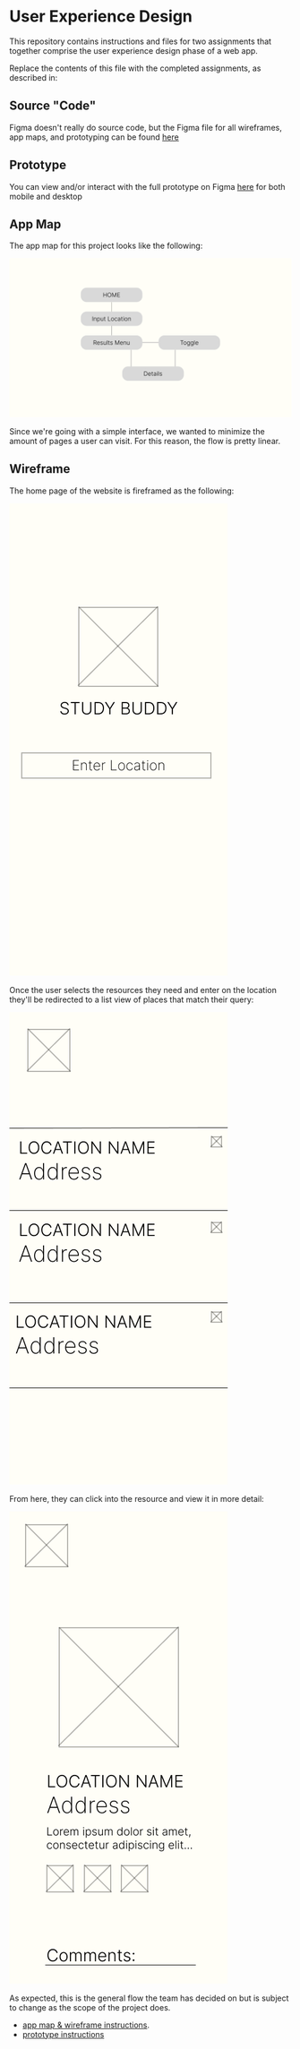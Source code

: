 <!-- markdownlint-disable -->
<!-- textlint-disable -->

# User Experience Design

This repository contains instructions and files for two assignments that together comprise the user experience design phase of a web app.

Replace the contents of this file with the completed assignments, as described in:

## Source "Code"

Figma doesn't really do source code, but the Figma file for all wireframes, app maps, and prototyping can be found [here](https://www.figma.com/file/elW8VWpDluqxDMTjpH1CLI/Study-Buddy?node-id=0%3A1)

## Prototype 

You can view and/or interact with the full prototype on Figma [here](https://www.figma.com/file/elW8VWpDluqxDMTjpH1CLI/Study-Buddy?node-id=0%3A1) for both mobile and desktop


## App Map 

The app map for this project looks like the following:

![](/ux-design/App%20Map.png)

Since we're going with a simple interface, we wanted to minimize the amount of pages a user can visit. For this reason, the flow is pretty linear. 

## Wireframe

The home page of the website is fireframed as the following: 

![](/ux-design/Wireframe%20mobile.png)

Once the user selects the resources they need and enter on the location they'll be redirected to a list view of places that match their query:

![](/ux-design/Wireframe%20mobile-2.png)

From here, they can click into the resource and view it in more detail:

![](/ux-design/Wireframe%20mobile-1.png)


As expected, this is the general flow the team has decided on but is subject to change as the scope of the project does.


- [app map & wireframe instructions](instructions-0a-app-map-wireframes.md).
- [prototype instructions](instructions-0b-prototyping.md)
